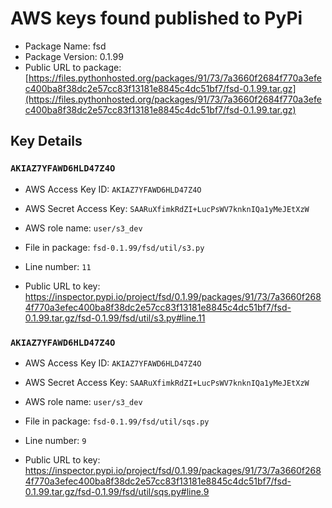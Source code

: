 # AWS keys found published to PyPi

* Package Name: fsd
* Package Version: 0.1.99
* Public URL to package: [https://files.pythonhosted.org/packages/91/73/7a3660f2684f770a3efec400ba8f38dc2e57cc83f13181e8845c4dc51bf7/fsd-0.1.99.tar.gz](https://files.pythonhosted.org/packages/91/73/7a3660f2684f770a3efec400ba8f38dc2e57cc83f13181e8845c4dc51bf7/fsd-0.1.99.tar.gz)

## Key Details

### `AKIAZ7YFAWD6HLD47Z4O`

* AWS Access Key ID: `AKIAZ7YFAWD6HLD47Z4O`
* AWS Secret Access Key: `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` 
* AWS role name: `user/s3_dev`
* File in package: `fsd-0.1.99/fsd/util/s3.py`
* Line number: `11`

* Public URL to key: https://inspector.pypi.io/project/fsd/0.1.99/packages/91/73/7a3660f2684f770a3efec400ba8f38dc2e57cc83f13181e8845c4dc51bf7/fsd-0.1.99.tar.gz/fsd-0.1.99/fsd/util/s3.py#line.11



### `AKIAZ7YFAWD6HLD47Z4O`

* AWS Access Key ID: `AKIAZ7YFAWD6HLD47Z4O`
* AWS Secret Access Key: `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` 
* AWS role name: `user/s3_dev`
* File in package: `fsd-0.1.99/fsd/util/sqs.py`
* Line number: `9`

* Public URL to key: https://inspector.pypi.io/project/fsd/0.1.99/packages/91/73/7a3660f2684f770a3efec400ba8f38dc2e57cc83f13181e8845c4dc51bf7/fsd-0.1.99.tar.gz/fsd-0.1.99/fsd/util/sqs.py#line.9


